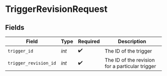 # TriggerRevisionRequest


## Fields

| Field                                           | Type                                            | Required                                        | Description                                     |
| ----------------------------------------------- | ----------------------------------------------- | ----------------------------------------------- | ----------------------------------------------- |
| `trigger_id`                                    | *int*                                           | :heavy_check_mark:                              | The ID of the trigger                           |
| `trigger_revision_id`                           | *int*                                           | :heavy_check_mark:                              | The ID of the revision for a particular trigger |